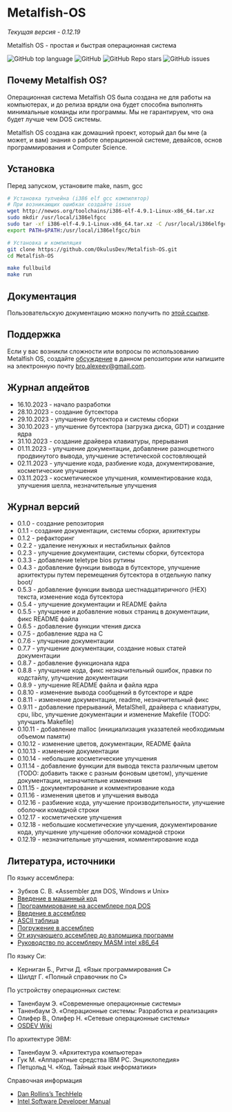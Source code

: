 # Metalfish-OS

*Текущая версия - 0.12.19*

Metalfish OS - простая и быстрая операционная система

![GitHub top language](https://img.shields.io/github/languages/top/OkulusDev/Metalfish-OS)
![GitHub](https://img.shields.io/github/license/OkulusDev/Metalfish-OS)
![GitHub Repo stars](https://img.shields.io/github/stars/OkulusDev/Metalfish-OS)
![GitHub issues](https://img.shields.io/github/issues/OkulusDev/Metalfish-OS)

## Почему Metalfish OS?

Операционная система Metalfish OS была создана не для работы на компьютерах, и до релиза врядли она будет способна выполнять минимальные команды или программы. Мы не гарантируем, что она будет лучше чем DOS системы.

Metalfish OS создана как домашний проект, который дал бы мне (а может, и вам) знания о работе операционной системе, девайсов, основ программирования и Computer Science.

## Установка

Перед запуском, установите make, nasm, gcc

```bash
# Установка тулчейна (i386 elf gcc компилятор)
# При возникающих ошибках создайте issue
wget http://newos.org/toolchains/i386-elf-4.9.1-Linux-x86_64.tar.xz
sudo mkdir /usr/local/i386elfgcc
sudo tar -xf i386-elf-4.9.1-Linux-x86_64.tar.xz -C /usr/local/i386elfgcc --strip-components=1
export PATH=$PATH:/usr/local/i386elfgcc/bin

# Установка и компиляция
git clone https://github.com/OkulusDev/Metalfish-OS.git
cd Metalfish-OS

make fullbuild
make run
```

## Документация
Пользовательскую документацию можно получить по [этой ссылке](./docs/ru/index.md).

[Релизы программы]: https://github.com/OkulusDev/Metalfish-OS/releases

## Поддержка
Если у вас возникли сложности или вопросы по использованию Metalfish OS, создайте 
[обсуждение](https://github.com/OkulusDev/Metalfish-OS/issues/new/choose) в данном репозитории или напишите на электронную почту <bro.alexeev@gmail.com>.

## Журнал апдейтов

 + 16.10.2023 - начало разработки
 + 28.10.2023 - создание бутсектора
 + 29.10.2023 - улучшение бутсектора и системы сборки
 + 30.10.2023 - улучшение бутсектора (загрузка диска, GDT) и создание ядра
 + 31.10.2023 - создание драйвера клавиатуры, прерывания
 + 01.11.2023 - улучшение документации, добавление разноцветного продвинутого вывода, улучшение эстетической состовляющей
 + 02.11.2023 - улучшение кода, разбиение кода, документирование, косметические улучшения
 + 03.11.2023 - косметичиеское улучшения, комментирование кода, улучшения шелла, незначительные улучшения

## Журнал версий

 + 0.1.0 - создание репозитория
 + 0.1.1 - создание документации, системы сборки, архитектуры
 + 0.1.2 - рефакторинг
 + 0.2.2 - удаление ненужных и нестабильных файлов
 + 0.2.3 - улучшение документации, системы сборки, бутсектора
 + 0.3.3 - добавление teletype bios рутины
 + 0.4.3 - добавление функции вывода в бутсекторе, улучшение архитектуры путем перемещения бутсектора в отдельную папку boot/
 + 0.5.3 - добавление функции вывода шестнадцатиричного (HEX) текста, изменение кода бутсектора
 + 0.5.4 - улучшение документации и README файла
 + 0.5.5 - улучшение и добавление новых страниц в документации, фикс README файла
 + 0.6.5 - добавление функции чтения диска
 + 0.7.5 - добавление ядра на C
 + 0.7.6 - улучшение документации
 + 0.7.7 - улучшение документации, создание новых статей документации
 + 0.8.7 - добавление функционала ядра
 + 0.8.8 - улучшение кода, фикс незначительный ошибок, правки по кодстайлу, улучшение документации
 + 0.8.9 - улучшение README файла и файла ядра
 + 0.8.10 - изменение вывода сообщений в бутсекторе и ядре
 + 0.8.11 - изменение документации, readme, незначительный фикс
 + 0.9.11 - добавление прерываний, MetalShell, драйвера с клавиатуры, cpu, libc, улучшение документации и изменение Makefile (TODO: улучшить Makefile)
 + 0.10.11 - добавление malloc (инициализация указателей необходимым объемом памяти)
 + 0.10.12 - изменение цветов, документации, README файла
 + 0.10.13 - изменение документации
 + 0.10.14 - небольшие косметические улучшения
 + 0.11.14 - добавление функции для вывода текста различным цветом (TODO: добавить также с разным фоновым цветом), улучшение документации, незначительне изменения
 + 0.11.15 - документирование и комментирование кода
 + 0.11.16 - изменения цветов и улучшения вывода
 + 0.12.16 - разбиение кода, улучшение производительности, улучшение оболочки комадной строки
 + 0.12.17 - косметические улучшения
 + 0.12.18 - небольшие косметические улучшения, документирование кода, улучшение улучшение оболочки комадной строки
 + 0.12.19 - незначительные улучшения, комментирование кода
 
## Литература, источники

По языку ассемблера:

 + Зубков С. В. «Assembler для DOS, Windows и Unix»
 + [Введение в машинный код](http://wasm.ru/article.php?article=1022001)
 + [Программирование на ассемблере под DOS](http://wasm.ru/article.php?article=1022003)
 + [Введение в ассемблер](https://hackware.ru/?p=8654)
 + [ASCII таблица](https://www.asciitable.com/)
 + [Погружение в ассемблер](https://xakep.ru/2017/09/11/asm-course-1/)
 + [От изучающего ассемблер до взломщика программ](https://wasm.in/attachments/skljarov-i-izuchaem-assembler-za-7-dnej-pdf.2906/)
 + [Руководство по ассемблеру MASM intel x86_64](https://metanit.com/assembler/tutorial/)

По языку Си:

 + Керниган Б., Ритчи Д. «Язык программирования C»
 + Шилдт Г. «Полный справочник по C»

По устройству операционных систем:

 + Таненбаум Э. «Современные операционные системы»
 + Таненбаум Э. «Операционные системы: Разработка и реализация»
 + Олифер В., Олифер Н. «Сетевые операционные системы»
 + [OSDEV Wiki](http://osdev.org)

По архитектуре ЭВМ:

 + Таненбаум Э. «Архитектура компьютера»
 + Гук М. «Аппаратные средства IBM PC. Энциклопедия»
 + Петцольд Ч. «Код. Тайный язык информатики»

Справочная информация

 + [Dan Rollins’s TechHelp](http://webpages.charter.net/danrollins/techhelp/index.htm)
 + [Intel Software Developer Manual](http://www.intel.com/products/processor/manuals/)
